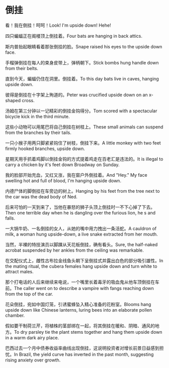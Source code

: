 # 倒挂

<p><span class="chinese">看！我在倒挂！呵呵！</span><span class="english">Look! I'm upside down! Hehe!</span></p>

<p><span class="chinese">四只蝙蝠正在阁楼顶上倒挂着。</span><span class="english">Four bats are hanging in back attics.</span></p>

<p><span class="chinese">斯内普抬起眼睛看着那张倒挂的脸。</span><span class="english">Snape raised his eyes to the upside down face.</span></p>

<p><span class="chinese">手榴弹倒挂在每人的束身皮带上，弹柄朝下。</span><span class="english">Stick bombs hung handle down from their belts.</span></p>

<p><span class="chinese">直到今天，蝙蝠仍住在洞里。倒挂着。</span><span class="english">To this day bats live in caves, hanging upside down.</span></p>

<p><span class="chinese">彼得是倒挂在十字架上殉道的。</span><span class="english">Peter was crucified upside down on an x-shaped cross.</span></p>

<p><span class="chinese">汤姆在第三分钟以一记精彩的倒挂金钩得分。</span><span class="english">Tom scored with a spectacular bicycle kick in the third minute.</span></p>

<p><span class="chinese">这些小动物可以用尾巴将自己倒挂在树枝上。</span><span class="english">These small animals can suspend from the branches by their tails.</span></p>

<p><span class="chinese">一只小猴子用两只脚紧紧钩住了树枝，倒挂下来。</span><span class="english">A little monkey with two feet firmly hooked branches, upside down.</span></p>

<p><span class="chinese">星期天用手抓着鸡脚以倒挂金钩的方式提着鸡走在百老汇是违法的。</span><span class="english">It is illegal to carry a chicken by it's feet down Broadway on Sunday.</span></p>

<p><span class="chinese">我的脸部开始充血，又红又涨，我在窗户外倒挂着。</span><span class="english">And "Hey." My face swelling hot and full of blood, I'm hanging upside down.</span></p>

<p><span class="chinese">内德尸体的脚倒挂在车旁边的树上。</span><span class="english">Hanging by his feet from the tree next to the car was the dead body of Ned.</span></p>

<p><span class="chinese">后来可怕的一天到来了，当他在暴怒的狮子头顶上倒挂时一不下心掉了下去。</span><span class="english">Then one terrible day when he is dangling over the furious lion, he s and falls.</span></p>

<p><span class="chinese">一大锅牛奶、一名倒挂的女人，从她的嘴中用力拽出一条活蛇。</span><span class="english">A cauldron of milk, a woman hung upside-down, a live snake extracted from her mouth.</span></p>

<p><span class="chinese">当然，半裸的特技演员以脚踝从天花板倒挂，确有看头。</span><span class="english">Sure, the half-naked acrobat suspended by her ankles from the ceiling was remarkable.</span></p>

<p><span class="chinese">在交配仪式上，雌性古布拉金线鱼头朝下呈倒挂式并露出白色的部分吸引雄性。</span><span class="english">In the mating ritual, the cubera females hang upside down and turn white to attract males.</span></p>

<p><span class="chinese">那个打电话的人后来继续来电说，一个嘴里长着毒牙的吸血鬼从他车顶倒挂在车前。</span><span class="english">The caller went on to describe a vampire with fangs reaching down from the top of the car.</span></p>

<p><span class="chinese">花朵倒挂，宛如中国灯笼，引诱蜜蜂坠入精心准备的花粉室。</span><span class="english">Blooms hang upside down like Chinese lanterns, luring bees into an elaborate pollen chamber.</span></p>

<p><span class="chinese">假如要干制荷兰芹，将植株的茎部绑在一起，将其倒挂在暖和、阴暗、通风的地方。</span><span class="english">To dry parsley tie the plant stems together and hang them upside down in a warm dark airy place.</span></p>

<p><span class="chinese">巴西过去一个月中债券收益率曲线出现倒挂，这说明投资者对增长前景日益感到担忧。</span><span class="english">In Brazil, the yield curve has inverted in the past month, suggesting rising anxiety over growth.</span></p>


